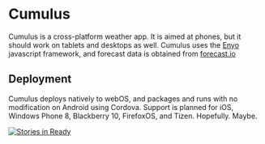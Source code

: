 Cumulus
=======
Cumulus is a cross-platform weather app. It is aimed at phones, but it should work on tablets and desktops as well. Cumulus uses the [Enyo][] javascript framework, and forecast data is obtained from [forecast.io][]

Deployment
----------
Cumulus deploys natively to webOS, and packages and runs with no modification on Android using Cordova. Support is planned for iOS, Windows Phone 8, Blackberry 10, FirefoxOS, and Tizen. Hopefully. Maybe.

[![Stories in Ready](https://badge.waffle.io/chrismondok/cumulus.png?label=ready&title=Ready)](http://waffle.io/chrismondok/cumulus)

[Enyo]: http://enyojs.org
[forecast.io]: http://forecast.io
